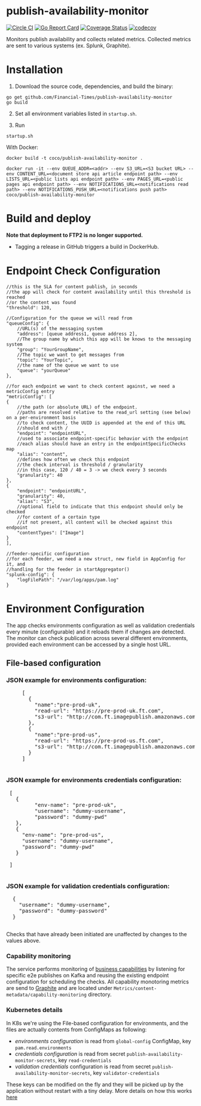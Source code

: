 # publish-availability-monitor
[![Circle CI](https://circleci.com/gh/Financial-Times/publish-availability-monitor/tree/master.png?style=shield)](https://circleci.com/gh/Financial-Times/publish-availability-monitor/tree/master)
[![Go Report Card](https://goreportcard.com/badge/github.com/Financial-Times/publish-availability-monitor)](https://goreportcard.com/report/github.com/Financial-Times/publish-availability-monitor) [![Coverage Status](https://coveralls.io/repos/github/Financial-Times/publish-availability-monitor/badge.svg?branch=master)](https://coveralls.io/github/Financial-Times/publish-availability-monitor?branch=master) [![codecov](https://codecov.io/gh/Financial-Times/publish-availability-monitor/branch/master/graph/badge.svg)](https://codecov.io/gh/Financial-Times/publish-availability-monitor)

Monitors publish availability and collects related metrics. Collected metrics are sent to various systems (ex. Splunk, Graphite).

# Installation

1. Download the source code, dependencies, and build the binary:

```
go get github.com/Financial-Times/publish-availability-monitor
go build
```

2. Set all environment variables listed in `startup.sh`.

3. Run 
````
startup.sh
````

With Docker:

`docker build -t coco/publish-availability-monitor .`

`docker run -it --env QUEUE_ADDR=<addr> --env S3_URL=<S3 bucket URL> --env CONTENT_URL=<document store api article endpoint path> --env LISTS_URL=<public lists api endpoint path> --env PAGES_URL=<public pages api endpoint path> --env NOTIFICATIONS_URL=<notifications read path> --env NOTIFICATIONS_PUSH_URL=<notifications push path> coco/publish-availability-monitor`

# Build and deploy
__Note that deployment to FTP2 is no longer supported.__
* Tagging a release in GitHub triggers a build in DockerHub.

# Endpoint Check Configuration

```
//this is the SLA for content publish, in seconds
//the app will check for content availability until this threshold is reached
//or the content was found  
"threshold": 120,
```

```
//Configuration for the queue we will read from
"queueConfig": {
	//URL(s) of the messaging system
	"address": [queue address1, queue address 2],
	//The group name by which this app will be knows to the messaging system
	"group": "YourGroupName",
	//The topic we want to get messages from
	"topic": "YourTopic",
	//the name of the queue we want to use
	"queue": "yourQueue"
},
```

```
//for each endpoint we want to check content against, we need a metricConfig entry
"metricConfig": [
{
	//the path (or absolute URL) of the endpoint.
	//paths are resolved relative to the read_url setting (see below) on a per-environment basis
	//to check content, the UUID is appended at the end of this URL
	//should end with /
	"endpoint": "endpointURL",
	//used to associate endpoint-specific behavior with the endpoint
	//each alias should have an entry in the endpointSpecificChecks map
	"alias": "content",
	//defines how often we check this endpoint
	//the check interval is threshold / granularity
	//in this case, 120 / 40 = 3 -> we check every 3 seconds
	"granularity": 40
},
{
	"endpoint": "endpointURL",
	"granularity": 40,
	"alias": "S3",
	//optional field to indicate that this endpoint should only be checked
	//for content of a certain type
	//if not present, all content will be checked against this endpoint
	"contentTypes": ["Image"]
}
],
```

```
//feeder-specific configuration
//for each feeder, we need a new struct, new field in AppConfig for it, and
//handling for the feeder in startAggregator()
"splunk-config": {
	"logFilePath": "/var/log/apps/pam.log"
}
```

# Environment Configuration
The app checks environments configuration as well as validation credentials every minute (configurable) and it reloads them if changes are detected.
The monitor can check publication across several different environments, provided each environment can be accessed by a single host URL. 

## File-based configuration
### JSON example for environments configuration:
 <pre>
     [
       {
         "name":"pre-prod-uk",
         "read-url": "https://pre-prod-uk.ft.com",
         "s3-url": "http://com.ft.imagepublish.amazonaws.com"
       },
       {
         "name":"pre-prod-us",
         "read-url": "https://pre-prod-us.ft.com",
         "s3-url": "http://com.ft.imagepublish.amazonaws.com"
       }       
     ]
 </pre>
### JSON example for environments credentials configuration:
 <pre>
 [
   {
         "env-name": "pre-prod-uk",
         "username": "dummy-username",
         "password": "dummy-pwd"
   },
   {
     "env-name": "pre-prod-us",
     "username": "dummy-username",
     "password": "dummy-pwd"
   }   
       
 ]
  </pre>
### JSON example for validation credentials configuration:
 <pre>
  {
    "username": "dummy-username",
    "password": "dummy-password"
  }
 </pre>
 
Checks that have already been initiated are unaffected by changes to the values above.

### Capability monitoring
The service performs monitoring of [business capabilities](https://tech.in.ft.com/guides/monitoring/how-to-capability-monitoring) by listening for specific e2e publishes on Kafka and reusing the existing endpoint configuration for scheduling the checks.
All capability monotoring metrics are send to [Graphite](https://graphitev2-api.ft.com/) and are located under `Metrics/content-metadata/capability-monitoring` directory.

### Kubernetes details
In K8s we're using the File-based configuration for environments, and the files are actually contents
from ConfigMaps as following:

- *environments configuration* is read from `global-config` ConfigMap, key `pam.read.environments`
- *credentials configuration* is read from secret `publish-availability-monitor-secrets`, key `read-credentials`
- *validation credentials* configuration is read from secret `publish-availability-monitor-secrets`, key `validator-credentials`

These keys can be modified on the fly and they will be picked up by the application without restart with a tiny delay.
More details on how this works [here](https://kubernetes.io/docs/tasks/configure-pod-container/configure-pod-configmap/#mounted-configmaps-are-updated-automatically)

